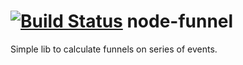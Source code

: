 [![Build Status](https://travis-ci.org/Brickflow/node-funnel.svg)](https://travis-ci.org/Brickflow/node-funnel)
node-funnel
===========

Simple lib to calculate funnels on series of events.
